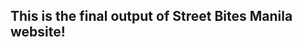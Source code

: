 **This is the final output of Street Bites Manila website!**
-----------------------------------------------------
